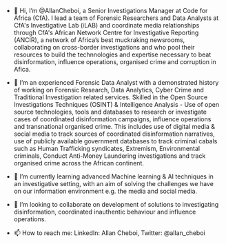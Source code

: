 - 👋 Hi, I’m @AllanCheboi, a Senior Investigations Manager at Code for Africa (CfA). I lead a team of Forensic Researchers and Data Analysts at CfA's Investigative Lab (iLAB) and coordinate media relationships through CfA's African Network Centre for Investigative Reporting (ANCIR), a network of Africa’s best muckraking newsrooms, collaborating on cross-border investigations and who pool their resources to build the technnologies and expertise necessary to beat disinformation, influence operations, organised crime and corruption in Afica.

- 👀 I’m an experienced Forensic Data Analyst with a demonstrated history of working on Forensic Research, Data Analytics, Cyber Crime and Traditional Investigation related services. Skilled in the Open Source Investigations Techniques (OSINT) & Intelligence Analysis - Use of open source technologies, tools and databases to research or investigate cases of coordinated disinformation campaigns, influence operations and transnational organised crime. This includes use of digital media & social media to track sources of coordinated disinformation narratives, use of publicly available government databases to track criminal cabals such as Human Trafficking syndicates, Extremism, Environmental criminals, Conduct Anti-Money Laundering investigations and track organised crime across the African continent.

- 🌱 I’m currently learning advanced Machine learning & AI techniques in an investigative setting, with an aim of solving the challenges we have on our information environment e.g. the media and social media.

- 💞️ I’m looking to collaborate on development of solutions to investigating disinformation, coordinated inauthentic behaviour and influence operations.

- 📫 How to reach me: LinkedIn: Allan Cheboi, Twitter: @allan_cheboi

<!---
AllanCheboi/AllanCheboi is a ✨ special ✨ repository because its `README.md` (this file) appears on your GitHub profile.
You can click the Preview link to take a look at your changes.
--->
